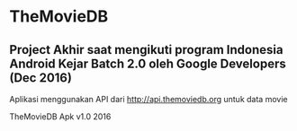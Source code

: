 # TheMovieDB
<h2>Project Akhir saat mengikuti program Indonesia Android Kejar Batch 2.0 oleh Google Developers (Dec 2016)</h2>

Aplikasi menggunakan API dari http://api.themoviedb.org untuk data movie

TheMovieDB Apk v1.0 2016

